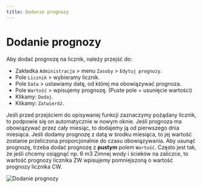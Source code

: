 ```yaml
---
title: Dodanie prognozy
---
```


# Dodanie prognozy

Aby dodać prognozę na licznik, należy przejść do:

- Zakładka `Administracja` > menu `Zasoby` > `Edytuj prognozy`.
- Pole `Licznik` > wybieramy licznik.
- Pole `Data` > ustawiamy datę, od której ma obowiązywać prognoza.
- Pole `Wartość` > wpisujemy prognozę. (Puste pole = usunięcie wartości)
- Klikamy: `Dodaj`.
- Klikamy: `Zatwierdź`.

Jeśli przed przejściem do opisywanej funkcji zaznaczymy pożądany licznik, to podpowie się on automatycznie w nowym oknie. Jeśli prognoza ma obowiązywać przez cały miesiąc, to dodajemy ją od pierwszego dnia miesiąca. Jeśli dodamy prognozę z datą w środku miesiąca, to jej wartość zostanie przeliczona proporcjonalnie do czasu obowiązywania. Aby usunąć prognozę, trzeba dodać prognozę z **pustym** polem `Wartość`. Często jest tak, że jeśli chcemy osiągnąć np. 6 m3 Zimnej wody i ścieków na zaliczce, to wartość prognozy licznika ZW wpisujemy pomniejszoną o wartość prognozy licznika CW.

![Dodanie prognozy](dodanieprognozy.gif)